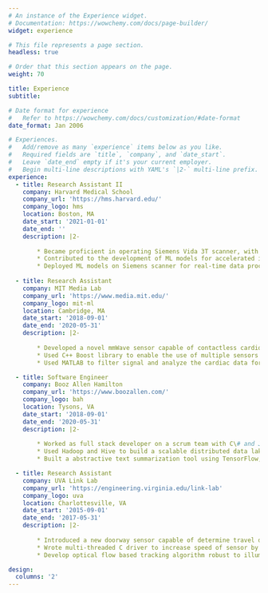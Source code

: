 ```yaml
---
# An instance of the Experience widget.
# Documentation: https://wowchemy.com/docs/page-builder/
widget: experience

# This file represents a page section.
headless: true

# Order that this section appears on the page.
weight: 70

title: Experience
subtitle:

# Date format for experience
#   Refer to https://wowchemy.com/docs/customization/#date-format
date_format: Jan 2006

# Experiences.
#   Add/remove as many `experience` items below as you like.
#   Required fields are `title`, `company`, and `date_start`.
#   Leave `date_end` empty if it's your current employer.
#   Begin multi-line descriptions with YAML's `|2-` multi-line prefix.
experience:
  - title: Research Assistant II
    company: Harvard Medical School
    company_url: 'https://hms.harvard.edu/'
    company_logo: hms
    location: Boston, MA
    date_start: '2021-01-01'
    date_end: ''
    description: |2-
    
        * Became proficient in operating Siemens Vida 3T scanner, with authorization to perform independent scans.
        * Contributed to the development of ML models for accelerated imaging, denoising, and heart function analysis.
        * Deployed ML models on Siemens scanner for real-time data processing using prototype OpenRecon framework.
        
  - title: Research Assistant
    company: MIT Media Lab
    company_url: 'https://www.media.mit.edu/'
    company_logo: mit-ml
    location: Cambridge, MA
    date_start: '2018-09-01'
    date_end: '2020-05-31'
    description: |2-
        
        * Developed a novel mmWave sensor capable of contactless cardiovascular activity monitoring.
        * Used C++ Boost library to enable the use of multiple sensors concurrently and allow for real-time data evaluation.
        * Used MATLAB to filter signal and analyze the cardiac data for signs of heart illnesses.

  - title: Software Engineer
    company: Booz Allen Hamilton
    company_url: 'https://www.boozallen.com/'
    company_logo: bah
    location: Tysons, VA
    date_start: '2018-09-01'
    date_end: '2020-05-31'
    description: |2-
        
        * Worked as full stack developer on a scrum team with C\# and JavaScript libraries like AngularJS \& Backbone.
        * Used Hadoop and Hive to build a scalable distributed data lake on AWS.
        * Built a abstractive text summarization tool using TensorFlow, NumPy, Pandas and Pyrouge

  - title: Research Assistant
    company: UVA Link Lab
    company_url: 'https://engineering.virginia.edu/link-lab'
    company_logo: uva
    location: Charlottesville, VA
    date_start: '2015-09-01'
    date_end: '2017-05-31'
    description: |2-
        
        * Introduced a new doorway sensor capable of determine travel direction with 99.7\% accuracy.
        * Wrote multi-threaded C driver to increase speed of sensor by 3000\% \& reduced energy consumption by 50\%.
        * Develop optical flow based tracking algorithm robust to illumination changes \& background movement in Python.

design:
  columns: '2'
---
```

